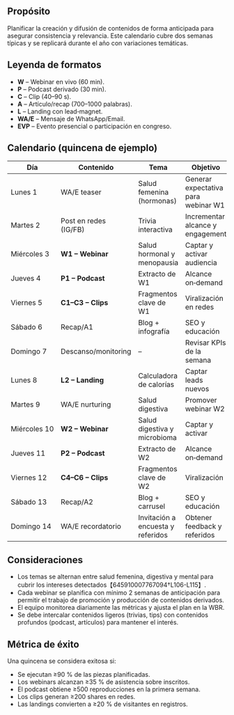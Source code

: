 ## Propósito
Planificar la creación y difusión de contenidos de forma anticipada para asegurar consistencia y relevancia. Este calendario cubre dos semanas típicas y se replicará durante el año con variaciones temáticas.

## Leyenda de formatos
- **W** – Webinar en vivo (60 min).  
- **P** – Podcast derivado (30 min).  
- **C** – Clip (40–90 s).  
- **A** – Artículo/recap (700–1000 palabras).  
- **L** – Landing con lead‑magnet.  
- **WA/E** – Mensaje de WhatsApp/Email.  
- **EVP** – Evento presencial o participación en congreso.

## Calendario (quincena de ejemplo)

| Día | Contenido | Tema | Objetivo | Responsable |
|---|---|---|---|---|
| Lunes 1 | WA/E teaser | Salud femenina (hormonas) | Generar expectativa para webinar W1 | Marketing |
| Martes 2 | Post en redes (IG/FB) | Trivia interactiva | Incrementar alcance y engagement | Social Media |
| Miércoles 3 | **W1 – Webinar** | Salud hormonal y menopausia | Captar y activar audiencia | Ponente + e7 |
| Jueves 4 | **P1 – Podcast** | Extracto de W1 | Alcance on‑demand | Contenido |
| Viernes 5 | **C1–C3 – Clips** | Fragmentos clave de W1 | Viralización en redes | Contenido |
| Sábado 6 | Recap/A1 | Blog + infografía | SEO y educación | Contenido |
| Domingo 7 | Descanso/monitoring | – | Revisar KPIs de la semana | BI |
| Lunes 8 | **L2 – Landing** | Calculadora de calorías | Captar leads nuevos | Marketing |
| Martes 9 | WA/E nurturing | Salud digestiva | Promover webinar W2 | Marketing |
| Miércoles 10 | **W2 – Webinar** | Salud digestiva y microbioma | Captar y activar | Ponente + e7 |
| Jueves 11 | **P2 – Podcast** | Extracto de W2 | Alcance on‑demand | Contenido |
| Viernes 12 | **C4–C6 – Clips** | Fragmentos clave de W2 | Viralización | Contenido |
| Sábado 13 | Recap/A2 | Blog + carrusel | SEO y educación | Contenido |
| Domingo 14 | WA/E recordatorio | Invitación a encuesta y referidos | Obtener feedback y referidos | Marketing |

## Consideraciones
- Los temas se alternan entre salud femenina, digestiva y mental para cubrir los intereses detectados【645910007767094†L106-L115】.  
- Cada webinar se planifica con mínimo 2 semanas de anticipación para permitir el trabajo de promoción y producción de contenidos derivados.  
- El equipo monitorea diariamente las métricas y ajusta el plan en la WBR.  
- Se debe intercalar contenidos ligeros (trivias, tips) con contenidos profundos (podcast, artículos) para mantener el interés.

## Métrica de éxito
Una quincena se considera exitosa si:  
- Se ejecutan ≥90 % de las piezas planificadas.  
- Los webinars alcanzan ≥35 % de asistencia sobre inscritos.  
- El podcast obtiene ≥500 reproducciones en la primera semana.  
- Los clips generan ≥200 shares en redes.  
- Las landings convierten a ≥20 % de visitantes en registros.
